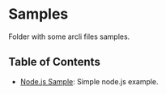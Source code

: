 # Samples

Folder with some arcli files samples.

## Table of Contents
- [Node.js Sample](./nodejs.arcli.yml): Simple node.js example.